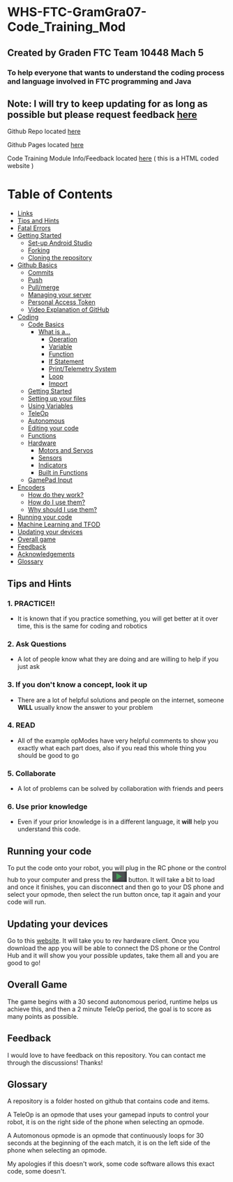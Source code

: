 # WHS-FTC-GramGra07-Code_Training_Mod       
## Created by Graden FTC Team 10448 Mach 5 
### To help everyone that wants to understand the coding process and language involved in FTC programming and Java
## Note: I will try to keep updating for as long as possible but please request feedback [here][feed]

Github Repo located [here][repo]

Github Pages located [here][page]

Code Training Module Info/Feedback located [here][feed] ( this is a HTML coded website )

# Table of Contents <a name="top"></a>
- [Links](/linksAndAcknowledgements.md#link)
- [Tips and Hints](#tip)
- [Fatal Errors](/coding.md#fatal)
- [Getting Started](/githubBasics.md)
  - [Set-up Android Studio](/githubBasics.md#setup)
  - [Forking](/githubBasics.md#fork)
  - [Cloning the repository](/githubBasics.md#clone)
- [Github Basics](/githubBasics.md#gbasics)
  - [Commits](/githubBasics.md#commit)
  - [Push](/githubBasics.md#push)
  - [Pull/merge](/githubBasics.md#pull)
  - [Managing your server](/githubBasics.md#manage)
  - [Personal Access Token](/githubBasics.md#pat)
  - [Video Explanation of GitHub](/githubBasics.md#gitvid)
- [Coding](/coding.md#code)
  - [Code Basics](/baseLevelCode.md#cbasics)
    - [What is a...](/baseLevelCode.md#wia)
      - [Operation](/baseLevelCode.md#oper)
      - [Variable](/baseLevelCode.md#var)
      - [Function](/baseLevelCode.md#func)
      - [If Statement](/baseLevelCode.md#if)
      - [Print/Telemetry System](/baseLevelCode.md#print)
      - [Loop](/baseLevelCode.md#loop)
      - [Import](/baseLevelCode.md#import)
  - [Getting Started](/coding.md#start2)
  - [Setting up your files](/coding.md#files)
  - [Using Variables](/coding.md#usevar)
  - [TeleOp](/coding.md#tele)
  - [Autonomous](/coding.md#auto)
  - [Editing your code](/coding.md#edit)
  - [Functions](/coding.md#functions)
  - [Hardware](/coding.md#ware)
    - [Motors and Servos](/coding.md#motor)
    - [Sensors](/coding.md#sense)
    - [Indicators](/coding.md#indicator)
    - [Built in Functions](/coding.md#built)
  - [GamePad Input](/coding.md#gp)
- [Encoders](/encoders.md#encode)
  - [How do they work?](/encoders.md#eWork)
  - [How do I use them?](/encoders.md#eUse)
  - [Why should I use them?](/encoders.md#eyUse)
- [Running your code](#run)
- [Machine Learning and TFOD](/machineLearning.md#ml)
- [Updating your devices](#update)
- [Overall game](#ovr)
- [Feedback](#feed)
- [Acknowledgements](/linksAndAcknowledgements.md#agk)
- [Glossary](#gloss)

## Tips and Hints <a name="tip"></a>
### 1. PRACTICE!!
- It is known that if you practice something, you will get better at it over time, this is the same for coding and robotics
### 2. Ask Questions
- A lot of people know what they are doing and are willing to help if you just ask
### 3. If you don't know a concept, look it up
- There are a lot of helpful solutions and people on the internet, someone **WILL** usually know the answer to your problem
### 4. READ
- All of the example opModes have very helpful comments to show you exactly what each part does, also if you read this whole thing you should be good to go
### 5. Collaborate
- A lot of problems can be solved by collaboration with friends and peers
### 6. Use prior knowledge
- Even if your prior knowledge is in a different language, it **will** help you understand this code.

## Running your code <a name="run"></a>
To put the code onto your robot, you will plug in the RC phone or the control hub to your computer and press the ![runa][run] button. It will take a bit to load and once it finishes, you can disconnect and then go to your DS phone and select your opmode, then select the run button once, tap it again and your code will run.

## Updating your devices <a name="update"></a>
Go to this [website][rhc]. It will take you to rev hardware client. Once you download the app you will be able to connect the DS phone or the Control Hub and it will show you your possible updates, take them all and you are good to go!
  
## Overall Game <a name="ovr"></a>
The game begins with a 30 second autonomous period, runtime helps us achieve this, and then a 2 minute TeleOp period, the goal is to score as many points as possible.
  
## Feedback <a name="feed"></a>
I would love to have feedback on this repository. You can contact me through the discussions! Thanks!

## Glossary <a name="gloss"></a>

A repository is a folder hosted on github that contains code and items.

A TeleOp is an opmode that uses your gamepad inputs to control your robot, it is on the right side of the phone when selecting an opmode.

A  Automonous opmode is an opmode that continuously loops for 30 seconds at the beginning of the each match, it is on the left side of the phone when selecting an opmode.

My apologies if this doesn't work, some code software allows this exact code, some doesn't.  

[rhc]: https://docs.revrobotics.com/rev-hardware-client/getting-started/installation-instructions
[ftcpage]: https://github.com/FIRST-Tech-Challenge/FtcRobotController
[user]: https://github.com/GramGra07
[team]: https://github.com/WindsorHSRobotics/Team_Resources
[rev]: https://www.revrobotics.com/
[clineuser]: https://github.com/stcline
[aslink]: https://developer.android.com/studio
[ggl]: https://www.google.com/
[lop]: https://github.com/FIRST-Tech-Challenge/FtcRobotController/blob/master/FtcRobotController/src/main/java/org/firstinspires/ftc/robotcontroller/external/samples/BasicOpMode_Linear.java
[cuser]: https://github.com/ctimmons25
[juser]: https://github.com/JohnMayfield
[buser]: https://github.com/sangerb19
[gm0]: https://gm0.org/en/latest/
[lib]: https://www.firstinspires.org/resource-library/ftc/game-and-season-info
[web]: https://gist.github.com/jagrosh/5b1761213e33fc5b54ec7f6379034a22
[mlguide]: https://ftc-docs.firstinspires.org/ftc_ml/
[ml]: https://ftc-ml.firstinspires.org/
[mlset]: https://ftc-docs.firstinspires.org/ftc_ml/logging_on/logging-on.html#adding-students-to-your-teams-ftc-ml-workspace
[tfodweb]: https://github.com/FIRST-Tech-Challenge/FtcRobotController/blob/master/FtcRobotController/src/main/java/org/firstinspires/ftc/robotcontroller/external/samples/ConceptTensorFlowObjectDetectionWebcam.java
[vu]: https://developer.vuforia.com/license-manager
[3D]: https://docs.google.com/presentation/d/1MeLkA9mCI4vZMiejlqMZpAhZvbV2ThvSf6oZBzhQGdo/edit?usp=sharing
[qm]: https://gm0.org/en/latest/docs/software/tutorials/mecanum-drive.html
[qt]: https://docs.revrobotics.com/kickoff-concepts/freight-frenzy-2021-2022/programming-teleoperated
[bb]: https://www.firstinspires.org/sites/default/files/uploads/resource_library/ftc/blocks-programming-guide.pdf
[page]: https://gramgra07.github.io/WHS-FTC-GramGra07-Code_Training_Module/
[repo]: https://github.com/GramGra07/WHS-FTC-GramGra07-Code_Training_Module/blob/main/README.md
[feed]: https://gramgra07.github.io/CTMWeb/

[fork]: /images/fork.png
[gitcommit]: /images/gitCommit.png
[commit]: /images/commit.png
[push]: /images/push.png
[pull]: /images/pull.png
[run]: /images/run.png
[setting]: /images/settings.png
[beTele]: /examples/exampleTeleOpBlank
[feTele]: /examples/exampleTeleOpFull
[beAuto]: /examples/exampleAutoBlank.java
[feAuto]: /examples/exampleAutoFull.java
[code]: /images/code.png
[zip]: /images/zip.png
[vcs]: /images/vcs.png
[at]: /images/at.png
[step1]: /images/step1.png
[step2]: /images/step2.png
[step3]: /images/step3.png
[step4]: /images/step4.png
[step5]: /images/step5.png
[step6]: /images/step6.png
[file]: /images/file.png
[open]: /images/open.png
[new]: /images/new.png
[import]: /examples/import.txt
[eDemo]: /examples/RobotAutoDriveByEncoder_Linear.java
[color]: /examples/SensorColor.java
[IMU]: /examples/SensorBNO055IMU.java

[blcP]: /baseLevelCode.md
[cP]: /coding.md
[mlP]: /machineLearning.md
[gbP]: /githubBasics.md
[laP]: /linksAndAcknowledgements.md
[eP]: /encoders.md
[hP]: /README.md
